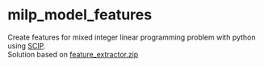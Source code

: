 # milp_model_features

Create features for mixed integer linear programming problem with python using [SCIP](https://www.scipopt.org).   
Solution based on [feature_extractor.zip](https://miplib.zib.de/download.html)
